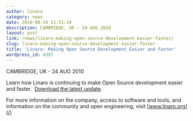 ```yaml
---
author: linaro
category: news
date: 2010-08-24 11:51:24
description: CAMBRIDGE, UK - 24 AUG 2010
layout: post
link: /news/linaro-making-open-source-development-easier-faster/
slug: linaro-making-open-source-development-easier-faster
title: 'Linaro: Making Open Source Development Easier and Faster'
wordpress_id: 4397
---
```


CAMBRIDGE, UK - 24 AUG 2010

Learn how Linaro is continuing to make Open Source development easier and faster.  [Download the latest update](/developers/).

For more information on the company, access to software and tools, and information on the community and open engineering, visit [www.linaro.org](/)